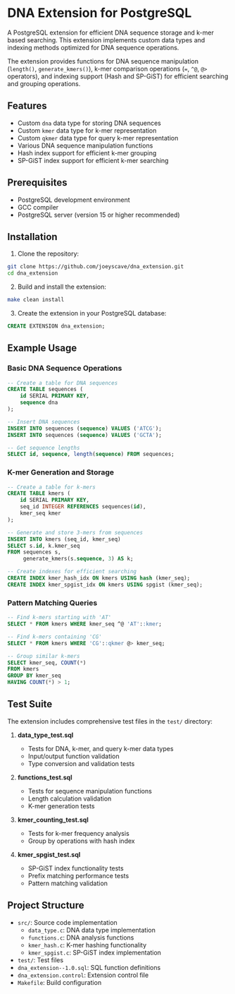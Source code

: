 # DNA Extension for PostgreSQL

A PostgreSQL extension for efficient DNA sequence storage and k-mer based searching. This extension implements custom data types and indexing methods optimized for DNA sequence operations.

The extension provides functions for DNA sequence manipulation (`length()`, `generate_kmers()`), k-mer comparison operations (`=`, `^@`, `@>` operators), and indexing support (Hash and SP-GiST) for efficient searching and grouping operations.

## Features

- Custom `dna` data type for storing DNA sequences
- Custom `kmer` data type for k-mer representation
- Custom `qkmer` data type for query k-mer representation
- Various DNA sequence manipulation functions
- Hash index support for efficient k-mer grouping
- SP-GiST index support for efficient k-mer searching

## Prerequisites

- PostgreSQL development environment
- GCC compiler
- PostgreSQL server (version 15 or higher recommended)

## Installation

1. Clone the repository:
```bash
git clone https://github.com/joeyscave/dna_extension.git
cd dna_extension
```

2. Build and install the extension:
```bash
make clean install
```

3. Create the extension in your PostgreSQL database:
```sql
CREATE EXTENSION dna_extension;
```

## Example Usage

### Basic DNA Sequence Operations
```sql
-- Create a table for DNA sequences
CREATE TABLE sequences (
    id SERIAL PRIMARY KEY,
    sequence dna
);

-- Insert DNA sequences
INSERT INTO sequences (sequence) VALUES ('ATCG');
INSERT INTO sequences (sequence) VALUES ('GCTA');

-- Get sequence lengths
SELECT id, sequence, length(sequence) FROM sequences;
```

### K-mer Generation and Storage
```sql
-- Create a table for k-mers
CREATE TABLE kmers (
    id SERIAL PRIMARY KEY,
    seq_id INTEGER REFERENCES sequences(id),
    kmer_seq kmer
);

-- Generate and store 3-mers from sequences
INSERT INTO kmers (seq_id, kmer_seq)
SELECT s.id, k.kmer_seq
FROM sequences s,
     generate_kmers(s.sequence, 3) AS k;

-- Create indexes for efficient searching
CREATE INDEX kmer_hash_idx ON kmers USING hash (kmer_seq);
CREATE INDEX kmer_spgist_idx ON kmers USING spgist (kmer_seq);
```

### Pattern Matching Queries
```sql
-- Find k-mers starting with 'AT'
SELECT * FROM kmers WHERE kmer_seq ^@ 'AT'::kmer;

-- Find k-mers containing 'CG'
SELECT * FROM kmers WHERE 'CG'::qkmer @> kmer_seq;

-- Group similar k-mers
SELECT kmer_seq, COUNT(*) 
FROM kmers 
GROUP BY kmer_seq 
HAVING COUNT(*) > 1;
```

## Test Suite

The extension includes comprehensive test files in the `test/` directory:

1. **data_type_test.sql**
   - Tests for DNA, k-mer, and query k-mer data types
   - Input/output function validation
   - Type conversion and validation tests

2. **functions_test.sql**
   - Tests for sequence manipulation functions
   - Length calculation validation
   - K-mer generation tests

3. **kmer_counting_test.sql**
   - Tests for k-mer frequency analysis
   - Group by operations with hash index

4. **kmer_spgist_test.sql**
   - SP-GiST index functionality tests
   - Prefix matching performance tests
   - Pattern matching validation

## Project Structure

- `src/`: Source code implementation
  - `data_type.c`: DNA data type implementation
  - `functions.c`: DNA analysis functions
  - `kmer_hash.c`: K-mer hashing functionality
  - `kmer_spgist.c`: SP-GiST index implementation
- `test/`: Test files
- `dna_extension--1.0.sql`: SQL function definitions
- `dna_extension.control`: Extension control file
- `Makefile`: Build configuration

